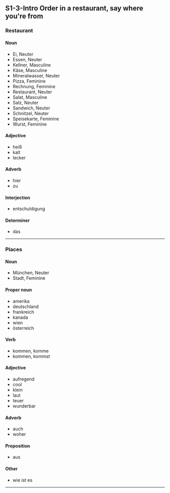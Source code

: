 ## S1-3-Intro Order in a restaurant, say where you're from
### Restaurant
#### Noun
- Ei, Neuter
- Essen, Neuter
- Kellner, Masculine
- Käse, Masculine
- Mineralwasser, Neuter
- Pizza, Feminine
- Rechnung, Feminine
- Restaurant, Neuter
- Salat, Masculine
- Salz, Neuter
- Sandwich, Neuter
- Schnitzel, Neuter
- Speisekarte, Feminine
- Wurst, Feminine
#### Adjective
- heiß
- kalt
- lecker
#### Adverb
- hier
- zu
#### Interjection
- entschuldigung
#### Determiner
- das
---
### Places
#### Noun
- München, Neuter
- Stadt, Feminine
#### Proper noun
- amerika
- deutschland
- frankreich
- kanada
- wien
- österreich
#### Verb
- kommen, komme
- kommen, kommst
#### Adjective
- aufregend
- cool
- klein
- laut
- teuer
- wunderbar
#### Adverb
- auch
- woher
#### Preposition
- aus
#### Other
- wie ist es
---
